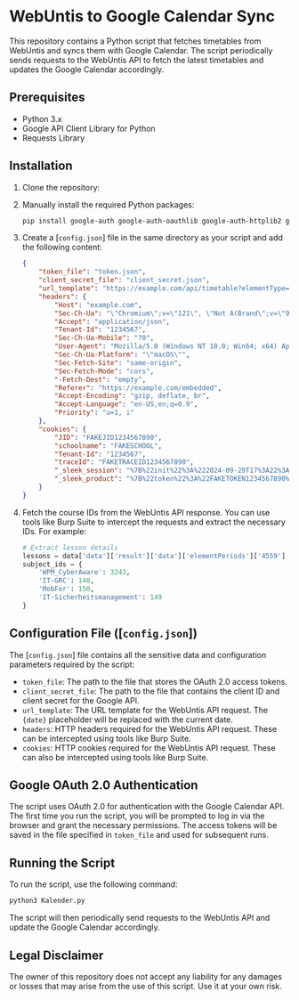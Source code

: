 # WebUntis to Google Calendar Sync

This repository contains a Python script that fetches timetables from WebUntis and syncs them with Google Calendar. The script periodically sends requests to the WebUntis API to fetch the latest timetables and updates the Google Calendar accordingly.

## Prerequisites

- Python 3.x
- Google API Client Library for Python
- Requests Library

## Installation

1. Clone the repository:

2. Manually install the required Python packages:
    ```sh
    pip install google-auth google-auth-oauthlib google-auth-httplib2 google-api-python-client requests
    ```

3. Create a [`config.json`] file in the same directory as your script and add the following content:

    ```json
    {
        "token_file": "token.json",
        "client_secret_file": "client_secret.json",
        "url_template": "https://example.com/api/timetable?elementType=1&elementId=1234&date={date}&formatId=2",
        "headers": {
            "Host": "example.com",
            "Sec-Ch-Ua": "\"Chromium\";v=\"121\", \"Not A(Brand\";v=\"99\"",
            "Accept": "application/json",
            "Tenant-Id": "1234567",
            "Sec-Ch-Ua-Mobile": "?0",
            "User-Agent": "Mozilla/5.0 (Windows NT 10.0; Win64; x64) AppleWebKit/537.36 (KHTML, like Gecko) Chrome/121.0.6167.160 Safari/537.36",
            "Sec-Ch-Ua-Platform": "\"macOS\"",
            "Sec-Fetch-Site": "same-origin",
            "Sec-Fetch-Mode": "cors",
            "-Fetch-Dest": "empty",
            "Referer": "https://example.com/embedded",
            "Accept-Encoding": "gzip, deflate, br",
            "Accept-Language": "en-US,en;q=0.9",
            "Priority": "u=1, i"
        },
        "cookies": {
            "JID": "FAKEJID1234567890",
            "schoolname": "FAKESCHOOL",
            "Tenant-Id": "1234567",
            "traceId": "FAKETRACEID1234567890",
            "_sleek_session": "%7B%22init%22%3A%222024-09-29T17%3A22%3A27.754Z%22%7D",
            "_sleek_product": "%7B%22token%22%3A%22FAKETOKEN1234567890%22%2C%22user_data%22%3A%7B%22user_id%22%3A1234567%2C%22admin_id%22%3A0%2C%22sso%22%3Atrue%2C%22anonymous%22%3Afalse%2C%22data_name%22%3A%22FAKENAME%22%2C%22data_full_name%22%3A%22%22%2C%22data_mail%22%3A%22fake%40example.com%22%2C%22data_img%22%3A%22https%3A%2F%2Fexample.com%2Fstatic%2Fimage%2Fuser.png%22%2C%22segments%22%3A%5B%22fake-segment%22%5D%2C%22notify%22%3A1%2C%22notify_settings%22%3A%7B%22mention%22%3Atrue%2C%22changelog%22%3Afalse%2C%22subscribed%22%3Atrue%7D%7D%7D"
        }
    }
    ```

4. Fetch the course IDs from the WebUntis API response. You can use tools like Burp Suite to intercept the requests and extract the necessary IDs. For example:

    ```python
    # Extract lesson details
    lessons = data['data']['result']['data']['elementPeriods']['4559']
    subject_ids = {
        'WPM_CyberAware': 3243,
        'IT-GRC': 148,
        'MobFor': 150,
        'IT-Sicherheitsmanagement': 149
    }
    ```

## Configuration File ([`config.json`])

The [`config.json`] file contains all the sensitive data and configuration parameters required by the script:

- `token_file`: The path to the file that stores the OAuth 2.0 access tokens.
- `client_secret_file`: The path to the file that contains the client ID and client secret for the Google API.
- `url_template`: The URL template for the WebUntis API request. The `{date}` placeholder will be replaced with the current date.
- `headers`: HTTP headers required for the WebUntis API request. These can be intercepted using tools like Burp Suite.
- `cookies`: HTTP cookies required for the WebUntis API request. These can also be intercepted using tools like Burp Suite.

## Google OAuth 2.0 Authentication

The script uses OAuth 2.0 for authentication with the Google Calendar API. The first time you run the script, you will be prompted to log in via the browser and grant the necessary permissions. The access tokens will be saved in the file specified in `token_file` and used for subsequent runs.

## Running the Script

To run the script, use the following command:

```sh
python3 Kalender.py
```

The script will then periodically send requests to the WebUntis API and update the Google Calendar accordingly.


## Legal Disclaimer

The owner of this repository does not accept any liability for any damages or losses that may arise from the use of this script. Use it at your own risk.